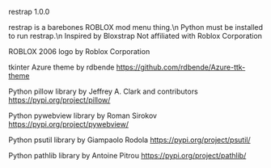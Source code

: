 restrap 1.0.0

restrap is a barebones ROBLOX mod menu thing.\n
Python must be installed to run restrap.\n
Inspired by Bloxstrap
Not affiliated with Roblox Corporation

ROBLOX 2006 logo by Roblox Corporation

tkinter Azure theme by rdbende
https://github.com/rdbende/Azure-ttk-theme

Python pillow library by Jeffrey A. Clark and contributors
https://pypi.org/project/pillow/

Python pywebview library by Roman Sirokov
https://pypi.org/project/pywebview/

Python psutil library by Giampaolo Rodola
https://pypi.org/project/psutil/

Python pathlib library by Antoine Pitrou
https://pypi.org/project/pathlib/
